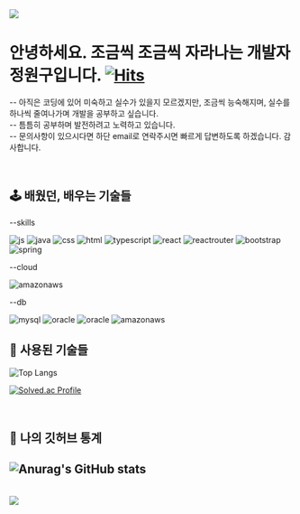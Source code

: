 <img src="https://capsule-render.vercel.app/api?type=waving&color=BDBDC8&height=300&section=header&text=System.out.println(''Hello%20World!!'')&fontSize=40&fontColor=564E7E&fontAlignY=40" />
  
# 안녕하세요. 조금씩 조금씩 자라나는 개발자 정원구입니다. [![Hits](https://hits.seeyoufarm.com/api/count/incr/badge.svg?url=https%3A%2F%2Fgithub.com%2Fjo9uu&count_bg=%23BDC83D&title_bg=%23564E7E&icon=jameson.svg&icon_color=%23E7E7E7&title=%EB%B0%A9%EB%AC%B8%EC%9E%90+%EC%88%98&edge_flat=false)](https://hits.seeyoufarm.com)
-- 아직은 코딩에 있어 미숙하고 실수가 있을지 모르겠지만, 조금씩 능숙해지며, 실수를 하나씩 줄여나가며 개발을 공부하고 싶습니다.<br/>
-- 틈틈히 공부하며 발전하려고 노력하고 있습니다.<br/>
-- 문의사항이 있으시다면 하단 email로 연락주시면 빠르게 답변하도록 하겠습니다. 감사합니다.<br/>

<br/>  


🕹️ 배웠던, 배우는 기술들
----------------------------------------------------------------------------------------------------------------------------------------------------

--skills  

![js](https://img.shields.io/badge/JavaScript-F7DF1E?style=for-the-badge&logo=JavaScript&logoColor=white)
![java](https://img.shields.io/badge/Java-ED8B00?style=for-the-badge&logo=openjdk&logoColor=white)
![css](https://img.shields.io/badge/CSS-239120?&style=for-the-badge&logo=css3&logoColor=white)
![html](https://img.shields.io/badge/HTML-239120?style=for-the-badge&logo=html5&logoColor=white)
![typescript](https://img.shields.io/badge/TypeScript-007ACC?style=for-the-badge&logo=typescript&logoColor=white)
![react](	https://img.shields.io/badge/React-20232A?style=for-the-badge&logo=react&logoColor=61DAFB)
![reactrouter](https://img.shields.io/badge/React_Router-CA4245?style=for-the-badge&logo=react-router&logoColor=white)
![bootstrap](https://img.shields.io/badge/Bootstrap-563D7C?style=for-the-badge&logo=bootstrap&logoColor=white)
![spring](https://img.shields.io/badge/Spring-6DB33F?style=for-the-badge&logo=spring&logoColor=white)

--cloud  

![amazonaws](https://img.shields.io/badge/Amazon_AWS-FF9900?style=for-the-badge&logo=amazonaws&logoColor=white)

--db  

![mysql](https://img.shields.io/badge/MySQL-005C84?style=for-the-badge&logo=mysql&logoColor=white)
![oracle](https://img.shields.io/badge/Oracle-F80000?style=for-the-badge&logo=Oracle&logoColor=white)
![oracle](https://img.shields.io/badge/DBeaver-382923?style=for-the-badge&logo=DBeaver&logoColor=white)
![amazonaws](https://img.shields.io/badge/HeidiSQL-239120?style=for-the-badge&logo=heidisql&logoColor=white)
<br/>  

📝 사용된 기술들
----------------------------------------------------------------------------------------------------------------------------------------------------
![Top Langs](https://github-readme-stats.vercel.app/api/top-langs/?username=JO9uu&layout=pie)  

[![Solved.ac Profile](http://mazassumnida.wtf/api/v2/generate_badge?boj=sardia)](https://solved.ac/sardia/)

<br/>  

🎫 나의 깃허브 통계
----------------------------------------------------------------------------------------------------------------------------------------------------
![Anurag's GitHub stats](https://github-readme-stats.vercel.app/api?username=JO9uu&show_icons=true&theme=②default)
----------------------------------------------------------------------------------------------------------------------------------------------------

<br/>  

<!--
**JO9uu/JO9uu** is a ✨ _special_ ✨ repository because its `README.md` (this file) appears on your GitHub profile.

Here are some ideas to get you started:

- 🔭 I’m currently working on ...
- 🌱 I’m currently learning ...
- 👯 I’m looking to collaborate on ...
- 🤔 I’m looking for help with ...
- 💬 Ask me about ...
- 📫 How to reach me: ...
- 😄 Pronouns: ...
- ⚡ Fun fact: ...
-->

<img src="https://capsule-render.vercel.app/api?type=waving&color=BDBDC8&height=300&section=footer&text=Email:%20sardia0923@gmail.com&fontSize=20&fontColor=564E7E&fontAlignY=60" />


